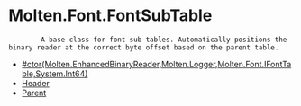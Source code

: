 ﻿  
# Molten.Font.FontSubTable

            A base class for font sub-tables. Automatically positions the binary reader at the correct byte offset based on the parent table.
            
  
*  [#ctor(Molten.EnhancedBinaryReader,Molten.Logger,Molten.Font.IFontTable,System.Int64)](docs/Molten.Font/Molten/Font/FontSubTable/#ctor.md)  
*  [Header](docs/Molten.Font/Molten/Font/FontSubTable/Header.md)  
*  [Parent](docs/Molten.Font/Molten/Font/FontSubTable/Parent.md)